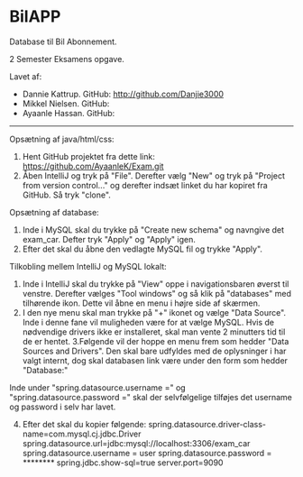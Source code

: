 # BilAPP

Database til Bil Abonnement. 

2 Semester Eksamens opgave. 

Lavet af:
- Dannie Kattrup. GitHub: http://github.com/Danjie3000
- Mikkel Nielsen. GitHub:
- Ayaanle Hassan. GitHub:
___________________________________________________________________

Opsætning af java/html/css:
1. Hent GitHub projektet fra dette link: https://github.com/AyaanleK/Exam.git
2. Åben IntelliJ og tryk på "File". Derefter vælg "New" og tryk på "Project from version control..." og derefter indsæt linket du har kopiret fra GitHub.
Så tryk "clone".

Opsætning af database:
1. Inde i MySQL skal du trykke på "Create new schema" og navngive det exam_car. Defter tryk "Apply" og "Apply" igen. 
2. Efter det skal du åbne den vedlagte MySQL fil og trykke "Apply".

Tilkobling mellem IntelliJ og MySQL lokalt:
1. Inde i IntelliJ skal du trykke på "View" oppe i navigationsbaren øverst til venstre. Derefter vælges "Tool windows" og så klik på "databases" med tilhørende ikon.
Dette vil åbne en menu i højre side af skærmen.
2. I den nye menu skal man trykke på "+" ikonet og vælge "Data Source". Inde i denne fane vil muligheden være for at vælge MySQL. 
Hvis de nødvendige drivers ikke er installeret, skal man vente 2 minutters tid til de er hentet.
3.Følgende vil der hoppe en menu frem som hedder "Data Sources and Drivers". Den skal bare udfyldes med de oplysninger i har valgt internt, dog skal databasen link være under den form som hedder "Database:"

Inde under "spring.datasource.username =" og "spring.datasource.password =" skal der selvfølgelige tilføjes det username og password i selv har lavet.

4. Efter det skal du kopier følgende:
   spring.datasource.driver-class-name=com.mysql.cj.jdbc.Driver
   spring.datasource.url=jdbc:mysql://localhost:3306/exam_car
   spring.datasource.username = user
   spring.datasource.password = ********
   spring.jdbc.show-sql=true
   server.port=9090


